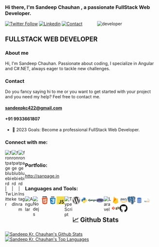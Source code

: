 ### Hi there, I'm Sandeep Chauhan , a passionate FullStack Web Developer. 


<img align="right" src="https://i.ibb.co/H2RBdWQ/hire-python-developer.png" alt="developer" border="0" width='200'/>

 [![Twitter Follow](https://img.shields.io/twitter/follow/sandeep11krch?color=1DA1F2&logo=twitter&style=for-the-badge)](https://twitter.com/sandeep11krch/)
 [![Linkedin](https://img.shields.io/badge/MY%20PROFILE-Linkedin-blue?style=for-the-badge&logo=linkedin)](https://linkedin.com/in/sandeepkumarchauhan/) 
 [![Contact](https://img.shields.io/badge/CONTACT-GMAIL-yellow?style=for-the-badge&logo=gmail&logoColor=white)](https://mailto:sandeepkc510@gmail.com)

## FULLSTACK WEB DEVELOPER

### About me
Hi, I'm Sandeep Chauhan. Passionate about coding, I specialize in Angular and C#.NET, always eager to tackle new challenges.

### Contact
Do you fancy saying hi to me or you want to get started with your project and you need my help? Feel free to contact me.
#### sandeepkc422@gmail.com
#### +91 9933661807

- 🥅 2023 Goals: Become a professional FullStack Web Developer.


### Connect with me:

[<img align="left" alt="frontpagebluebird | Twitter" width="22px" src="https://cdn.jsdelivr.net/npm/simple-icons@v3/icons/twitter.svg" />][twitter]
[<img align="left" alt="frontpagebluebird | LinkedIn" width="22px" src="https://cdn.jsdelivr.net/npm/simple-icons@v3/icons/linkedin.svg" />][linkedin]
[<img align="left" alt="frontpagebluebird | Instagram" width="22px" src="https://cdn.jsdelivr.net/npm/simple-icons@v3/icons/instagram.svg" />][instagram]

<br />

### Portfolio:
<a href="http://sanpage.in">http://sanpage.in</a>


### Languages and Tools:

<img align="left" alt="Angular" width="26px" src="https://external-content.duckduckgo.com/iu/?u=https%3A%2F%2Fcdn.freebiesupply.com%2Flogos%2Flarge%2F2x%2Fangular-icon-logo-png-transparent.png&f=1&nofb=1&ipt=cd4fc680812ff4b52ed024f3dae69caac1411fe544d90bcb9387a6abef6b4313&ipo=images" />
<img align="left" alt="Nodejs" width="26px" src="https://external-content.duckduckgo.com/iu/?u=https%3A%2F%2Fpluspng.com%2Fimg-png%2Fnodejs-logo-png--375.png&f=1&nofb=1&ipt=c34fe77dfe60e9796c067e9fa486f8e143e2e61786d80875d6b1106108c4f825&ipo=images" />
<img align="left" alt="HTML5" width="26px" src="https://raw.githubusercontent.com/github/explore/80688e429a7d4ef2fca1e82350fe8e3517d3494d/topics/html/html.png" />
<img align="left" alt="CSS3" width="26px" src="https://raw.githubusercontent.com/github/explore/80688e429a7d4ef2fca1e82350fe8e3517d3494d/topics/css/css.png" />
<img align="left" alt="JavaScript" width="26px" src="https://raw.githubusercontent.com/github/explore/80688e429a7d4ef2fca1e82350fe8e3517d3494d/topics/javascript/javascript.png" />
<img align="left" alt="TypeScript" width="26px" src="https://external-content.duckduckgo.com/iu/?u=https%3A%2F%2Fcdn.iconscout.com%2Ficon%2Ffree%2Fpng-512%2Ftypescript-1174965.png&f=1&nofb=1&ipt=c335d4b6070431cb8f7decdc8417a57c8c795244161dd7c0a3dded656a97ea96&ipo=images" />
<img align="left" alt="JavaScript" width="26px" src="https://raw.githubusercontent.com/github/explore/80688e429a7d4ef2fca1e82350fe8e3517d3494d/topics/wordpress/wordpress.png" />
<img align="left" alt="Python" width="26px" src="https://raw.githubusercontent.com/github/explore/80688e429a7d4ef2fca1e82350fe8e3517d3494d/topics/python/python.png" />
<img align="left" alt="Django" width="26px" src="https://raw.githubusercontent.com/github/explore/80688e429a7d4ef2fca1e82350fe8e3517d3494d/topics/django/django.png" />
<img align="left" alt="PHP" width="26px" src="https://raw.githubusercontent.com/github/explore/80688e429a7d4ef2fca1e82350fe8e3517d3494d/topics/php/php.png" />
<img align="left" alt="Laravel" width="26px" src="https://external-content.duckduckgo.com/iu/?u=https%3A%2F%2Flogospng.org%2Fdownload%2Flaravel%2Flogo-laravel-icon-1024.png&f=1&nofb=1&ipt=6ac921f34b78dd81171d84f487cfe81615e1b62deec40df4590c7f86cbe0a57c&ipo=images" />
<img align="left" alt="Firebase" width="26px" src="https://raw.githubusercontent.com/github/explore/80688e429a7d4ef2fca1e82350fe8e3517d3494d/topics/firebase/firebase.png" />
<img align="left" alt="AWS" width="26px" src="https://raw.githubusercontent.com/github/explore/80688e429a7d4ef2fca1e82350fe8e3517d3494d/topics/aws/aws.png" />
<img align="left" alt="Postgresql" width="26px" src="https://raw.githubusercontent.com/github/explore/80688e429a7d4ef2fca1e82350fe8e3517d3494d/topics/postgresql/postgresql.png" />
<img align="left" alt="SQL" width="26px" src="https://raw.githubusercontent.com/github/explore/80688e429a7d4ef2fca1e82350fe8e3517d3494d/topics/sql/sql.png" />
<img align="left" alt="MySQL" width="26px" src="https://raw.githubusercontent.com/github/explore/80688e429a7d4ef2fca1e82350fe8e3517d3494d/topics/mysql/mysql.png" />
<img align="left" alt="Git" width="26px" src="https://raw.githubusercontent.com/github/explore/80688e429a7d4ef2fca1e82350fe8e3517d3494d/topics/git/git.png" />
<img align="left" alt="GitHub" width="26px" src="https://raw.githubusercontent.com/github/explore/78df643247d429f6cc873026c0622819ad797942/topics/github/github.png" />


<br />
<br />

## 📈 Github Stats
<a href="https://github.com/frontpagebluebird/frontpagebluebird">
 <img alt="Sandeep Kr. Chauhan's Github Stats" src="https://github-readme-stats.vercel.app/api/?username=frontpagebluebird&show_icons=true&count_private=true&theme=react&hide_border=true&bg_color=1F222E&title_color=F85D7F&icon_color=F8D866" height="192px"/>
</a>
<a href="https://github.com/frontpagebluebird/frontpagebluebird">
 <img alt="Sandeep Kr. Chauhan's Top Languages" src="https://github-readme-stats.vercel.app/api/top-langs/?username=frontpagebluebird&langs_count=8&layout=compact&theme=react&hide_border=true&bg_color=1F222E&title_color=F85D7F&icon_color=F8D866&hide=Jupyter%20Notebook" height="192px"/>
 </a>


[twitter]: https://twitter.com/sandeep11krch
[instagram]: https://instagram.com/sandeep.kr.ch/
[linkedin]: https://linkedin.com/in/sandeepkumarchauhan/
